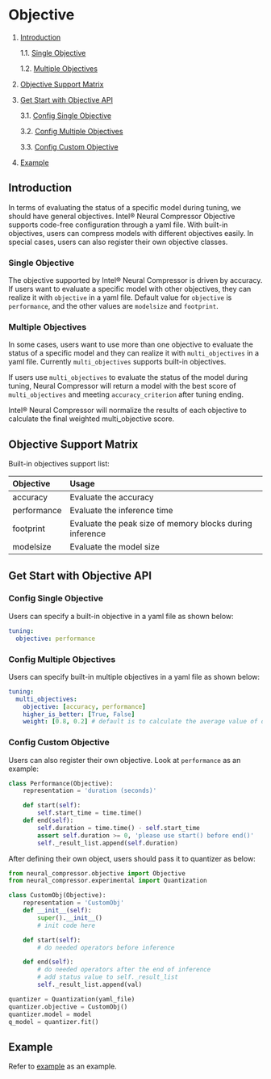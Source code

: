 Objective
=======

1. [Introduction](#introduction)

    1.1. [Single Objective](#single-objective)

    1.2. [Multiple Objectives](#multiple-objectives)

2. [Objective Support Matrix](#objective-support-matrix)

3. [Get Start with Objective API](#get-start-with-objective-api)

    3.1. [Config Single Objective](#config-single-objective)

    3.2. [Config Multiple Objectives](#config-multiple-objectives)

    3.3. [Config Custom Objective](#config-custom-objective)

4. [Example](#example)

## Introduction

In terms of evaluating the status of a specific model during tuning, we should have general objectives. Intel® Neural Compressor Objective supports code-free configuration through a yaml file. With built-in objectives, users can compress models with different objectives easily. In special cases, users can also register their own objective classes.

### Single Objective

The objective supported by Intel® Neural Compressor is driven by accuracy. If users want to evaluate a specific model with other objectives, they can realize it with `objective` in a yaml file. Default value for `objective` is `performance`, and the other values are `modelsize` and `footprint`.

### Multiple Objectives

In some cases, users want to use more than one objective to evaluate the status of a specific model and they can realize it with `multi_objectives` in a yaml file. Currently `multi_objectives` supports built-in objectives.

If users use `multi_objectives` to evaluate the status of the model during tuning, Neural Compressor will return a model with the best score of `multi_objectives` and meeting `accuracy_criterion` after tuning ending.

Intel® Neural Compressor will normalize the results of each objective to calculate the final weighted multi_objective score.


## Objective Support Matrix

Built-in objectives support list:

| Objective    | Usage                                                    |
| :------      | :------                                                  |
| accuracy     | Evaluate the accuracy                                    |
| performance  | Evaluate the inference time                              |
| footprint    | Evaluate the peak size of memory blocks during inference |
| modelsize    | Evaluate the model size                                  |

## Get Start with Objective API

### Config Single Objective

Users can specify a built-in objective in a yaml file as shown below:

```yaml
tuning:
  objective: performance
```

### Config Multiple Objectives

Users can specify built-in multiple objectives in a yaml file as shown below:

```yaml
tuning:
  multi_objectives:
    objective: [accuracy, performance]
    higher_is_better: [True, False]
    weight: [0.8, 0.2] # default is to calculate the average value of objectives
```

### Config Custom Objective

Users can also register their own objective. Look at `performance` as an example:

```python
class Performance(Objective):
    representation = 'duration (seconds)'

    def start(self):
        self.start_time = time.time()
    def end(self):
        self.duration = time.time() - self.start_time
        assert self.duration >= 0, 'please use start() before end()'
        self._result_list.append(self.duration)
```

After defining their own object, users should pass it to quantizer as below:

```python
from neural_compressor.objective import Objective
from neural_compressor.experimental import Quantization

class CustomObj(Objective):
    representation = 'CustomObj'
    def __init__(self):
        super().__init__()
        # init code here

    def start(self):
        # do needed operators before inference

    def end(self):
        # do needed operators after the end of inference
        # add status value to self._result_list
        self._result_list.append(val)

quantizer = Quantization(yaml_file)
quantizer.objective = CustomObj()
quantizer.model = model
q_model = quantizer.fit()
```
## Example
Refer to [example](../neural_compressor/template/ptq.yaml) as an example.
